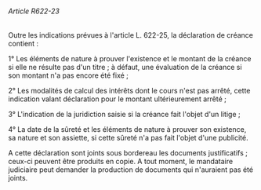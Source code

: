 ###### Article R622-23

Outre les indications prévues à l'article L. 622-25, la déclaration de créance contient :

1° Les éléments de nature à prouver l'existence et le montant de la créance si elle ne résulte pas d'un titre ; à défaut, une évaluation de la créance si son montant n'a pas encore été fixé ;

2° Les modalités de calcul des intérêts dont le cours n'est pas arrêté, cette indication valant déclaration pour le montant ultérieurement arrêté ;

3° L'indication de la juridiction saisie si la créance fait l'objet d'un litige ;

4° La date de la sûreté et les éléments de nature à prouver son existence, sa nature et son assiette, si cette sûreté n'a pas fait l'objet d'une publicité.

A cette déclaration sont joints sous bordereau les documents justificatifs ; ceux-ci peuvent être produits en copie. A tout moment, le mandataire judiciaire peut demander la production de documents qui n'auraient pas été joints.

